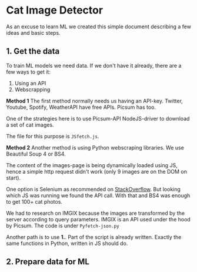 # Cat Image Detector

As an excuse to learn ML we created this simple document describing a few ideas and basic steps.

## 1. Get the data
To train ML models we need data. If we don't have it already, there are a few ways to get it:
1. Using an API
2. Webscrapping

**Method 1**
The first method normally needs us having an API-key. Twitter, Youtube, Spotify, WeatherAPI have free APIs. Picsum has too.

One of the strategies here is to use Picsum-API NodeJS-driver to download a set of cat images.

The file for this purpose is `JSfetch.js`.

**Method 2**
Another method is using Python webscraping libraries. We use Beautiful Soup 4 or BS4. 

The content of the images-page is being dynamically loaded using JS, hence a simple http request didn't work (only 9 images are on the DOM on start).

One option is Selenium as recommended on [StackOverflow](https://stackoverflow.com/questions/17436014/selenium-versus-beautifulsoup-for-web-scraping?rq=1). But looking which JS was running we found the API call. With that and BS4 was enough to get 100+ cat photos.

We had to research on IMGIX because the images are transformed by the server according to query parameters. IMGIX is an API used under the hood by Picsum. The code is under `Pyfetch-json.py`

Another path is to use **1.**. Part of the script is already written. Exactly the same functions in Python, written in JS should do.

## 2. Prepare data for ML

